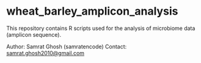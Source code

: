 # wheat_barley_amplicon_analysis
This repository contains R scripts used for the analysis of microbiome data (amplicon sequence).


Author: Samrat Ghosh (samratencode) Contact: samrat.ghosh2010@gmail.com
